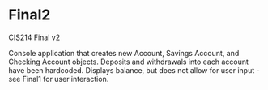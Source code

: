 # Final2
CIS214 Final v2

Console application that creates new Account, Savings Account, and Checking Account objects. 
Deposits and withdrawals into each account have been hardcoded.
Displays balance, but does not allow for user input - see Final1 for user interaction.
